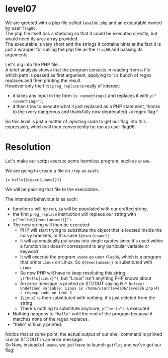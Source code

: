 # level07

We are greeted with a php file called `level06.php` and an executable owned by user `flag06`.  
The php file itself has a shebang so that it could be executed directly, but would need its `argv` array provided.  
The executable is very short and the strings it contains hints at the fact it is just a wrapper for calling the php file as the `flag06` and passing its arguments.

Let's dig into the PHP file.  
A brief analysis shows that the program consists in reading from a file which path is passed as first argument, applying to it a bunch of regex replaces and then printing the result.  
However only the first `preg_replace` is really of interest:
- it takes any input in the form `[x <something>]` and replaces it with `y("<something>")`;
- it then tries to execute what it just replaced as a PHP statement, thanks to the (very dangerous and thankfully now deprecated) `/e` regex flag !

So this level is just a matter of injecting code to get our flag into this expression, which will then conveniently be run as user flag06.

# Resolution

Let's make our script execute some harmless program, such as `uname`.

We are going to create a file on `/tmp` as such:
```
[x hello{${exec(uname)}}]
```

We will be passing that file to the executable.

The intended behaviour is as such: 
- function `x` will be run, `$a` will be populated with our crafted string.
- the first `preg_replace` instruction will replace our string with `y("hello{${exec(uname)}}")`.
- The new string will then be executed: 
    - PHP will start trying to substitute the object that is located inside the curvy brackets, in this case `${exec(uname)}`
    - It will automatically put `uname` into single quotes since it's used within a function but doesn't correspond to any particular variable or keyword
    - It will execute the program `uname` as user `flag06`, which is a program that prints `Linux` on Linux. So `${exec(uname)}` is substituted with `Linux`
    - So now PHP will have to keep resoluting this string: `y("hello{Linux}")`, but "Linux" isn't anything PHP knows about
    - An error message is printed on STDOUT saying `PHP Notice:  Undefined variable: Linux in /home/user/level06/level06.php(4) : regexp code on line 1`
    - `{Linux}` is then substituted with nothing, it's just deleted from the string
    - There's nothing to substitute anymore, `y("hello")` is executed
- Nothing happens to `"hello"` until the end of the program because it matches none of the regex replaces.
- "hello" is finally printed.

Notice that at some point, the actual output of our shell command is printed raw on STDOUT in an error message.  
So Now, instead of `uname`, we just have to launch `getflag` and we've got our flag!
